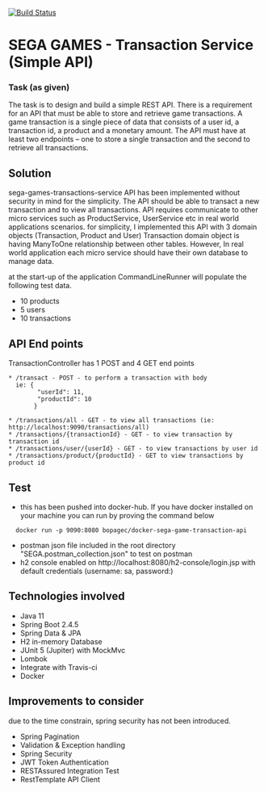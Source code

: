 [![Build Status](https://travis-ci.com/bopagec/sega-games-transaction-service.svg?branch=master)](https://travis-ci.com/bopagec/sega-games-transaction-service)

SEGA GAMES - Transaction Service (Simple API)
=============================================

### Task (as given)
The task is to design and build a simple REST API.
There is a requirement for an API that must be able to store and retrieve game transactions. 
A game transaction is a single piece of data that consists of a user id, a transaction id, a product and a monetary amount. 
The API must have at least two endpoints – one to store a single transaction and the second to retrieve all transactions.

## Solution
sega-games-transactions-service API has been implemented without security in mind for the simplicity.
The API should be able to transact a new transaction and to view all transactions.
API requires communicate to other micro services such as ProductService, UserService etc in real world applications scenarios.
for simplicity, I implemented this API with 3 domain objects (Transaction, Product and User)
Transaction domain object is having ManyToOne relationship between other tables.
However, In real world application each micro service should have their own database to manage data.


at the start-up of the application CommandLineRunner will populate the following test data.
* 10 products
* 5 users
* 10 transactions

## API End points
TransactionController has 1 POST and 4 GET end points 
````
* /transact - POST - to perform a transaction with body 
  ie: {
    	"userId": 11,
    	"productId": 10
       }

* /transactions/all - GET - to view all transactions (ie: http://localhost:9090/transactions/all)
* /transactions/{transactionId} - GET - to view transaction by transaction id
* /transactions/user/{userId} - GET - to view transactions by user id
* /transactions/product/{productId} - GET to view transactions by product id
````
## Test
* this has been pushed into docker-hub. If you have docker installed on your machine you can run by proving the command below
````
  docker run -p 9090:8080 bopagec/docker-sega-game-transaction-api
````
* postman json file included in the root directory "SEGA.postman_collection.json" to test on postman
* h2 console enabled on http://localhost:8080/h2-console/login.jsp with default credentials (username: sa, password:<blank>)

## Technologies involved

* Java 11
* Spring Boot 2.4.5
* Spring Data & JPA
* H2 in-memory Database
* JUnit 5 (Jupiter) with MockMvc
* Lombok
* Integrate with Travis-ci
* Docker

## Improvements to consider
due to the time constrain, spring security has not been introduced.

* Spring Pagination
* Validation & Exception handling
* Spring Security
* JWT Token Authentication
* RESTAssured Integration Test
* RestTemplate API Client
